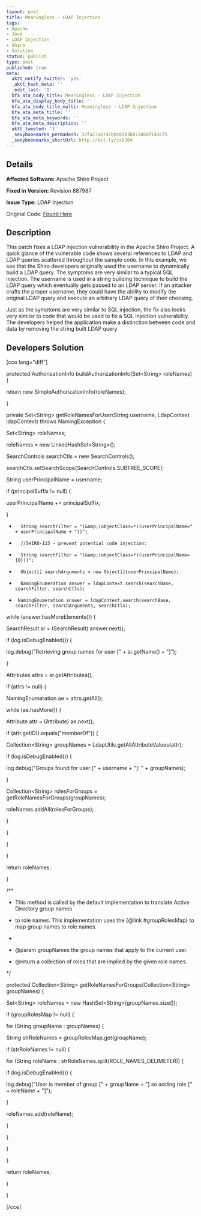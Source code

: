 ```yaml
---
layout: post
title: Meaningless - LDAP Injection
tags:
- Apache
- Java
- LDAP Injection
- Shiro
- Solution
status: publish
type: post
published: true
meta:
  aktt_notify_twitter: 'yes'
  _aktt_hash_meta: ''
  _edit_last: '1'
  bfa_ata_body_title: Meaningless - LDAP Injection
  bfa_ata_display_body_title: ''
  bfa_ata_body_title_multi: Meaningless - LDAP Injection
  bfa_ata_meta_title: ''
  bfa_ata_meta_keywords: ''
  bfa_ata_meta_description: ''
  aktt_tweeted: '1'
  _sexybookmarks_permaHash: 32fa27aa747b0c81b3b07348af143c75
  _sexybookmarks_shortUrl: http://bit.ly/cxO204
---
```

## Details
__Affected Software:__ Apache Shiro Project

__Fixed in Version:__  Revision 887987

__Issue Type:__ LDAP Injection

Original Code: <a title="Meaningless" href="http://spotthevuln.com/2010/04/meaningless/" target="_blank">Found Here</a>
## Description
This patch fixes a LDAP injection vulnerability in the Apache Shiro Project.  A quick glance of the vulnerable code shows several references to LDAP and LDAP queries scattered throughout the sample code.  In this example, we see that the Shiro developers originally used the username to dynamically build a LDAP query.  The symptoms are very similar to a typical SQL injection.  The username is used in a string building technique to build the LDAP query which eventually gets passed to an LDAP server.  If an attacker crafts the proper username, they could have the ability to modify the original LDAP query and execute an arbitrary LDAP query of their choosing.

Just as the symptoms are very similar to SQL injection, the fix also looks very similar to code that would be used to fix a SQL injection vulnerability.  The developers helped the application make a distinction between code and data by removing the string built LDAP query
## Developers Solution
[cce lang="diff"]
<div id="_mcePaste">

protected AuthorizationInfo buildAuthorizationInfo(Set&lt;String&gt; roleNames) {

return new SimpleAuthorizationInfo(roleNames);

}

private Set&lt;String&gt; getRoleNamesForUser(String username, LdapContext ldapContext) throws NamingException {

Set&lt;String&gt; roleNames;

roleNames = new LinkedHashSet&lt;String&gt;();

SearchControls searchCtls = new SearchControls();

searchCtls.setSearchScope(SearchControls.SUBTREE_SCOPE);

String userPrincipalName = username;

if (principalSuffix != null) {

userPrincipalName += principalSuffix;

}

-       String searchFilter = "(&amp;(objectClass=*)(userPrincipalName=" + userPrincipalName + "))";

+       //SHIRO-115 - prevent potential code injection:

+       String searchFilter = "(&amp;(objectClass=*)(userPrincipalName={0}))";

+       Object[] searchArguments = new Object[]{userPrincipalName};

-       NamingEnumeration answer = ldapContext.search(searchBase, searchFilter, searchCtls);

+      NamingEnumeration answer = ldapContext.search(searchBase, searchFilter, searchArguments, searchCtls);

while (answer.hasMoreElements()) {

SearchResult sr = (SearchResult) answer.next();

if (log.isDebugEnabled()) {

log.debug("Retrieving group names for user [" + sr.getName() + "]");

}

Attributes attrs = sr.getAttributes();

if (attrs != null) {

NamingEnumeration ae = attrs.getAll();

while (ae.hasMore()) {

Attribute attr = (Attribute) ae.next();

if (attr.getID().equals("memberOf")) {

Collection&lt;String&gt; groupNames = LdapUtils.getAllAttributeValues(attr);

if (log.isDebugEnabled()) {

log.debug("Groups found for user [" + username + "]: " + groupNames);

}

Collection&lt;String&gt; rolesForGroups = getRoleNamesForGroups(groupNames);

roleNames.addAll(rolesForGroups);

}

}

}

}

return roleNames;

}

/**

* This method is called by the default implementation to translate Active Directory group names

* to role names.  This implementation uses the {@link #groupRolesMap} to map group names to role names.

*

* @param groupNames the group names that apply to the current user.

* @return a collection of roles that are implied by the given role names.

*/

protected Collection&lt;String&gt; getRoleNamesForGroups(Collection&lt;String&gt; groupNames) {

Set&lt;String&gt; roleNames = new HashSet&lt;String&gt;(groupNames.size());

if (groupRolesMap != null) {

for (String groupName : groupNames) {

String strRoleNames = groupRolesMap.get(groupName);

if (strRoleNames != null) {

for (String roleName : strRoleNames.split(ROLE_NAMES_DELIMETER)) {

if (log.isDebugEnabled()) {

log.debug("User is member of group [" + groupName + "] so adding role [" + roleName + "]");

}

roleNames.add(roleName);

}

}

}

}

return roleNames;

}

}

</div>
[/cce] 
